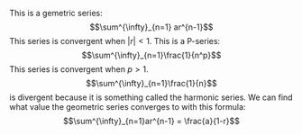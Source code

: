 This is a gemetric series:
$$\sum^{\infty}_{n=1} ar^{n-1}$$
This series is convergent when $|r| < 1$.
This is a P-series:
$$\sum^{\infty}_{n=1}\frac{1}{n^p}$$
This series is convergent when $p > 1$.
$$\sum^{\infty}_{n=1}\frac{1}{n}$$ is divergent because it is something called the harmonic series.
We can find what value the geometric series converges to with this formula:
$$\sum^{\infty}_{n=1}ar^{n-1} = \frac{a}{1-r}$$ 

